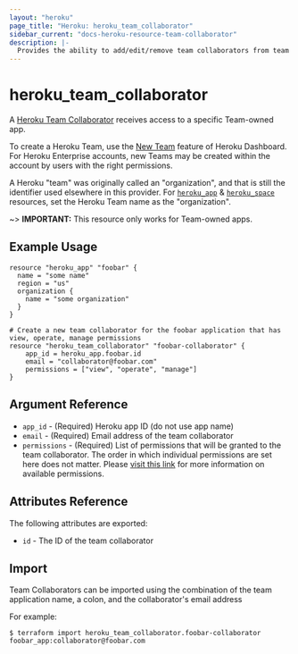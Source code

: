 ```yaml
---
layout: "heroku"
page_title: "Heroku: heroku_team_collaborator"
sidebar_current: "docs-heroku-resource-team-collaborator"
description: |-
  Provides the ability to add/edit/remove team collaborators from team applications
---
```


# heroku\_team\_collaborator

A [Heroku Team Collaborator](https://devcenter.heroku.com/articles/platform-api-reference#team-app-collaborator)
receives access to a specific Team-owned app.

To create a Heroku Team, use the [New Team](https://dashboard.heroku.com/teams/new) feature of Heroku Dashboard.
For Heroku Enterprise accounts, new Teams may be created within the account by users with the right permissions.

A Heroku "team" was originally called an "organization", and that is still the identifier used elsewhere in this provider.
For [`heroku_app`](app.html) & [`heroku_space`](space.html) resources, set the Heroku Team name as the "organization".

~> **IMPORTANT:**
This resource only works for Team-owned apps.

## Example Usage

```hcl-terraform
resource "heroku_app" "foobar" {
  name = "some name"
  region = "us"
  organization {
    name = "some organization"
  }
}

# Create a new team collaborator for the foobar application that has view, operate, manage permissions
resource "heroku_team_collaborator" "foobar-collaborator" {
	app_id = heroku_app.foobar.id
	email = "collaborator@foobar.com"
	permissions = ["view", "operate", "manage"]
}
```

## Argument Reference
* `app_id` - (Required) Heroku app ID (do not use app name)
* `email` - (Required) Email address of the team collaborator
* `permissions` - (Required) List of permissions that will be granted to the team collaborator. The order in which
individual permissions are set here does not matter. Please [visit this link](https://devcenter.heroku.com/articles/app-permissions)
for more information on available permissions.

## Attributes Reference
The following attributes are exported:

* `id` - The ID of the team collaborator

## Import
Team Collaborators can be imported using the combination of the team application name, a colon, and the collaborator's email address

For example:

```
$ terraform import heroku_team_collaborator.foobar-collaborator foobar_app:collaborator@foobar.com
```
